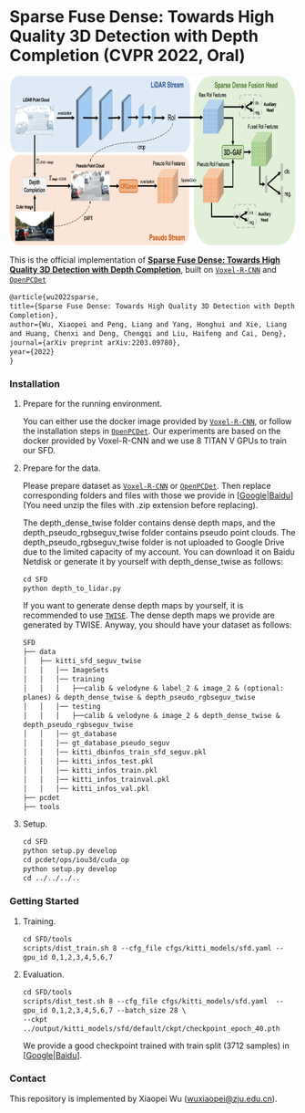 # Sparse Fuse Dense: Towards High Quality 3D Detection with Depth Completion (CVPR 2022, Oral)
<p align="center"> <img src='docs/sfd_framework.png' align="center" height="300px"> </p>

This is the official implementation of [**Sparse Fuse Dense: Towards High Quality 3D Detection with Depth Completion**](https://arxiv.org/abs/2012.15712), built on [`Voxel-R-CNN`](https://github.com/djiajunustc/Voxel-R-CNN) and [`OpenPCDet`](https://github.com/open-mmlab/OpenPCDet)

    @article{wu2022sparse,
    title={Sparse Fuse Dense: Towards High Quality 3D Detection with Depth Completion},
    author={Wu, Xiaopei and Peng, Liang and Yang, Honghui and Xie, Liang and Huang, Chenxi and Deng, Chengqi and Liu, Haifeng and Cai, Deng},
    journal={arXiv preprint arXiv:2203.09780},
    year={2022}
    }


### Installation
1.  Prepare for the running environment. 

    You can either use the docker image provided by [`Voxel-R-CNN`](https://github.com/djiajunustc/Voxel-R-CNN), or follow the installation steps in [`OpenPCDet`](https://github.com/open-mmlab/OpenPCDet). Our experiments are based on the
    docker provided by Voxel-R-CNN and we use 8 TITAN V GPUs to train our SFD.

2. Prepare for the data.

    Please prepare dataset as [`Voxel-R-CNN`](https://github.com/djiajunustc/Voxel-R-CNN) or [`OpenPCDet`](https://github.com/open-mmlab/OpenPCDet). Then replace corresponding folders and files with those we provide in [[Google](https://drive.google.com/drive/folders/1nrgj1pAYGfNSb3MPLrkuLW27WWyJc68a?usp=sharing
    )|[Baidu](https://pan.baidu.com/s/1uq-xD6e5mGUdYm7ROvV6Jw?pwd=swre)](You need unzip the files with .zip extension before replacing). 
    
    The depth_dense_twise folder contains dense depth maps, and the depth_pseudo_rgbseguv_twise folder contains pseudo point clouds. The depth_pseudo_rgbseguv_twise folder is not uploaded to Google Drive due to the limited capacity of my account. You can download it on Baidu Netdisk or generate it by yourself with depth_dense_twise as follows:

    ```
    cd SFD
    python depth_to_lidar.py
    ```
    
    If you want to generate dense depth maps by yourself, it is recommended to use [`TWISE`](https://github.com/imransai/TWISE). The dense depth maps we provide are generated by TWISE. Anyway, you should have your dataset as follows:

    ```
    SFD
    ├── data
    │   ├── kitti_sfd_seguv_twise
    │   │   │── ImageSets
    │   │   │── training
    │   │   │   ├──calib & velodyne & label_2 & image_2 & (optional: planes) & depth_dense_twise & depth_pseudo_rgbseguv_twise
    │   │   │── testing
    │   │   │   ├──calib & velodyne & image_2 & depth_dense_twise & depth_pseudo_rgbseguv_twise
    │   │   │── gt_database
    │   │   │── gt_database_pseudo_seguv
    │   │   │── kitti_dbinfos_train_sfd_seguv.pkl
    │   │   │── kitti_infos_test.pkl
    │   │   │── kitti_infos_train.pkl
    │   │   │── kitti_infos_trainval.pkl
    │   │   │── kitti_infos_val.pkl
    ├── pcdet
    ├── tools
    ```

3. Setup.

    ```
    cd SFD
    python setup.py develop
    cd pcdet/ops/iou3d/cuda_op
    python setup.py develop
    cd ../../../..
    ```

### Getting Started
1. Training.

    ```
    cd SFD/tools
    scripts/dist_train.sh 8 --cfg_file cfgs/kitti_models/sfd.yaml --gpu_id 0,1,2,3,4,5,6,7
    ```

2. Evaluation.

    ```
    cd SFD/tools
    scripts/dist_test.sh 8 --cfg_file cfgs/kitti_models/sfd.yaml  --gpu_id 0,1,2,3,4,5,6,7 --batch_size 28 \
    --ckpt ../output/kitti_models/sfd/default/ckpt/checkpoint_epoch_40.pth
    ```
    We provide a good checkpoint trained with train split (3712 samples) in [[Google](https://drive.google.com/drive/folders/1nrgj1pAYGfNSb3MPLrkuLW27WWyJc68a?usp=sharing)|[Baidu](https://pan.baidu.com/s/1uq-xD6e5mGUdYm7ROvV6Jw?pwd=swre)].

### Contact
This repository is implemented by Xiaopei Wu (wuxiaopei@zju.edu.cn).
